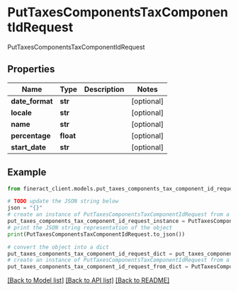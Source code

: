 # PutTaxesComponentsTaxComponentIdRequest

PutTaxesComponentsTaxComponentIdRequest

## Properties

Name | Type | Description | Notes
------------ | ------------- | ------------- | -------------
**date_format** | **str** |  | [optional] 
**locale** | **str** |  | [optional] 
**name** | **str** |  | [optional] 
**percentage** | **float** |  | [optional] 
**start_date** | **str** |  | [optional] 

## Example

```python
from fineract_client.models.put_taxes_components_tax_component_id_request import PutTaxesComponentsTaxComponentIdRequest

# TODO update the JSON string below
json = "{}"
# create an instance of PutTaxesComponentsTaxComponentIdRequest from a JSON string
put_taxes_components_tax_component_id_request_instance = PutTaxesComponentsTaxComponentIdRequest.from_json(json)
# print the JSON string representation of the object
print(PutTaxesComponentsTaxComponentIdRequest.to_json())

# convert the object into a dict
put_taxes_components_tax_component_id_request_dict = put_taxes_components_tax_component_id_request_instance.to_dict()
# create an instance of PutTaxesComponentsTaxComponentIdRequest from a dict
put_taxes_components_tax_component_id_request_from_dict = PutTaxesComponentsTaxComponentIdRequest.from_dict(put_taxes_components_tax_component_id_request_dict)
```
[[Back to Model list]](../README.md#documentation-for-models) [[Back to API list]](../README.md#documentation-for-api-endpoints) [[Back to README]](../README.md)


